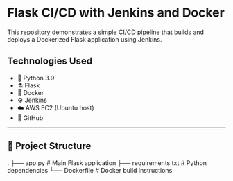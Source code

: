 
# Flask CI/CD with Jenkins and Docker

This repository demonstrates a simple CI/CD pipeline that builds and deploys a Dockerized Flask application using Jenkins.

## Technologies Used

- 🐍 Python 3.9
- ⚗️ Flask
- 🐳 Docker
- ⚙️ Jenkins
- ☁️ AWS EC2 (Ubuntu host)
- 🐙 GitHub

---

## 📁 Project Structure
.
├── app.py # Main Flask application
├── requirements.txt # Python dependencies
└── Dockerfile # Docker build instructions


